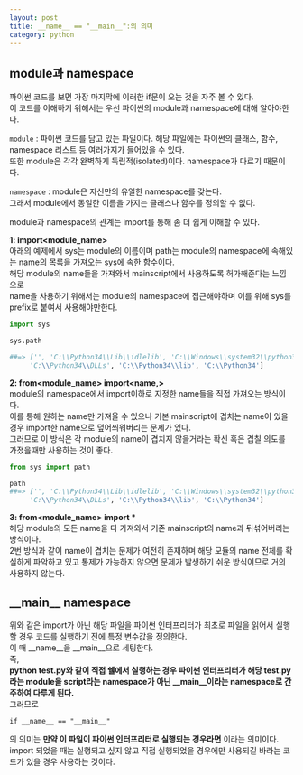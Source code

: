 ```yaml
---
layout: post
title: __name__ == "__main__":의 의미
category: python
---
```


## module과 namespace  
파이썬 코드를 보면 가장 마지막에 이러한 if문이 오는 것을 자주 볼 수 있다.  
이 코드를 이해하기 위해서는 우선 파이썬의 module과 namespace에 대해 알아야한다.  

`module` : 파이썬 코드를 담고 있는 파일이다. 해당 파일에는 파이썬의 클래스, 함수, namespace 리스트 등 여러가지가 들어있을 수 있다.  
또한 module은 각각 완벽하게 독립적(isolated)이다. namespace가 다르기 때문이다.  
  
`namespace` : module은 자신만의 유일한 namespace를 갖는다.  
그래서 module에서 동일한 이름을 가지는 클래스나 함수를 정의할 수 없다.  
  
module과 namespace의 관계는 import를 통해 좀 더 쉽게 이해할 수 있다.  
  
__1: import&lt;module_name>__  
아래의 예제에서 sys는 module의 이름이며 path는 module의 namespace에 속해있는 name의 목록을 가져오는 sys에 속한 함수이다.  
해당 module의 name들을 가져와서 mainscript에서 사용하도록 허가해준다는 느낌으로  
name을 사용하기 위해서는 module의 namespace에 접근해야하며 이를 위해 sys를 prefix로 붙여서 사용해야만한다.  
  
```Python
import sys

sys.path

##=> ['', 'C:\\Python34\\Lib\\idlelib', 'C:\\Windows\\system32\\python34.zip',  
     'C:\\Python34\\DLLs', 'C:\\Python34\\lib', 'C:\\Python34']
```
  
  
__2: from&lt;module_name> import&lt;name,>__  
module의 namespace에서 import이하로 지정한 name들을 직접 가져오는 방식이다.  
이를 통해 원하는 name만 가져올 수 있으나 기본 mainscript에 겹치는 name이 있을 경우 import한 name으로 덮어씌워버리는 문제가 있다.  
그러므로 이 방식은 각 module의 name이 겹치지 않을거라는 확신 혹은 겹칠 의도를 가졌을때만 사용하는 것이 좋다.  
  
```Python
from sys import path

path
##=> ['', 'C:\\Python34\\Lib\\idlelib', 'C:\\Windows\\system32\\python34.zip',  
     'C:\\Python34\\DLLs', 'C:\\Python34\\lib', 'C:\\Python34']
```
  
  
__3: from&lt;module_name> import *__  
해당 module의 모든 name을 다 가져와서 기존 mainscript의 name과 뒤섞어버리는 방식이다.  
2번 방식과 같이 name이 겹치는 문제가 여전히 존재하며 해당 모듈의 name 전체를 확실하게 파악하고 있고 통제가 가능하지 않으면 문제가 발생하기 쉬운 방식이므로 거의 사용하지 않는다.  
  
  
## &#95;&#95;main&#95;&#95; namespace
위와 같은 import가 아닌 해당 파일을 파이썬 인터프리터가 최초로 파일을 읽어서 실행할 경우 코드를 실행하기 전에 특정 변수값을 정의한다.  
이 때 &#95;&#95;name&#95;&#95;을 &#95;&#95;main&#95;&#95;으로 세팅한다.  
즉,  
__python test.py와 같이 직접 쉘에서 실행하는 경우 파이썬 인터프리터가 해당 test.py라는 module을 script라는 namespace가 아닌 &#95;&#95;main&#95;&#95;이라는 namespace로 간주하여 다루게 된다.__  
그러므로  
```
if __name__ == "__main__"
```
의 의미는 __만약 이 파일이 파이썬 인터프리터로 실행되는 경우라면__ 이라는 의미이다.  
import 되었을 때는 실행되고 싶지 않고 직접 실행되었을 경우에만 사용되길 바라는 코드가 있을 경우 사용하는 것이다.  
